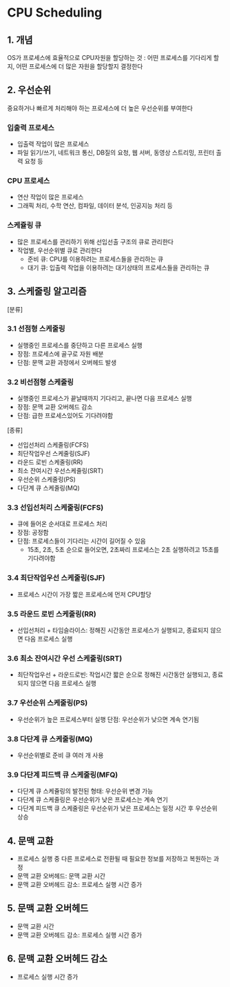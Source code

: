 # CPU Scheduling

## 1. 개념
OS가 프로세스에 효율적으로 CPU자원을 할당하는 것
: 어떤 프로세스를 기다리게 할지, 어떤 프로세스에 더 많은 자원을 할당할지 결정한다

## 2. 우선순위
중요하거나 빠르게 처리해야 하는 프로세스에 더 높은 우선순위를 부여한다

### 입출력 프로세스
- 입출력 작업이 많은 프로세스
- 파일 읽기/쓰기, 네트워크 통신, DB질의 요청, 웹 서버, 동영상 스트리밍, 프린터 출력 요청 등

### CPU 프로세스
- 연산 작업이 많은 프로세스
- 그래픽 처리, 수학 연산, 컴파일, 데이터 분석, 인공지능 처리 등

### 스케쥴링 큐
- 많은 프로세스를 관리하기 위해 선입선출 구조의 큐로 관리한다
- 작업별, 우선순위별 큐로 관리한다
    - 준비 큐: CPU를 이용하려는 프로세스들을 관리하는 큐
    - 대기 큐: 입출력 작업을 이용하려는 대기상태의 프로세스들을 관리하는 큐

## 3. 스케줄링 알고리즘

[분류]
### 3.1 선점형 스케줄링
- 실행중인 프로세스를 중단하고 다른 프로세스 실행
- 장점: 프로세스에 골구로 자원 배분
- 단점: 문맥 교환 과정에서 오버헤드 발생

### 3.2 비선점형 스케줄링
- 실행중인 프로세스가 끝날때까지 기다리고, 끝나면 다음 프로세스 실행
- 장점: 문맥 교환 오버헤드 감소
- 단점: 급한 프로세스있어도 기다려야함

[종류]
- 선입선처리 스케줄링(FCFS)
- 최단작업우선 스케줄링(SJF)
- 라운드 로빈 스케줄링(RR)
- 최소 잔여시간 우선스케줄링(SRT)
- 우선순위 스케줄링(PS)
- 다단계 큐 스케줄링(MQ)

### 3.3 선입선처리 스케줄링(FCFS)
- 큐에 들어온 순서대로 프로세스 처리
- 장점: 공정함
- 단점: 프로세스들이 기다리는 시간이 길어질 수 있음
    - 15초, 2초, 5초 순으로 들어오면, 2초짜리 프로세스는 2초 실행하려고 15초를 기다려야함

### 3.4 최단작업우선 스케줄링(SJF)
- 프로세스 시간이 가장 짧은 프로세스에 먼저 CPU할당

### 3.5 라운드 로빈 스케줄링(RR)
- 선입선처리 + 타임슬라이스: 정해진 시간동안 프로세스가 실행되고, 종료되지 않으면 다음 프로세스 실행

### 3.6 최소 잔여시간 우선 스케줄링(SRT)
- 최단작업우선 + 라운드로빈: 작업시간 짧은 순으로 정해진 시간동안 실행되고, 종료되지 않으면 다음 프로세스 실행

### 3.7 우선순위 스케줄링(PS)
- 우선순위가 높은 프로세스부터 실행
단점: 우선순위가 낮으면 계속 연기됨

### 3.8 다단계 큐 스케줄링(MQ)
- 우선순위별로 준비 큐 여러 개 사용

### 3.9 다단계 피드백 큐 스케줄링(MFQ)
- 다단계 큐 스케쥴링의 발전된 형태: 우선순위 변경 가능
- 다단계 큐 스케줄링은 우선순위가 낮은 프로세스는 계속 연기
- 다단계 피드백 큐 스케줄링은 우선순위가 낮은 프로세스는 일정 시간 후 우선순위 상승

## 4. 문맥 교환
- 프로세스 실행 중 다른 프로세스로 전환될 때 필요한 정보를 저장하고 복원하는 과정
- 문맥 교환 오버헤드: 문맥 교환 시간
- 문맥 교환 오버헤드 감소: 프로세스 실행 시간 증가

## 5. 문맥 교환 오버헤드
- 문맥 교환 시간
- 문맥 교환 오버헤드 감소: 프로세스 실행 시간 증가

## 6. 문맥 교환 오버헤드 감소
- 프로세스 실행 시간 증가

